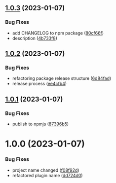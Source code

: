 ## [1.0.3](https://github.com/patoi/tw-zen-plugin/compare/v1.0.2...v1.0.3) (2023-01-07)


### Bug Fixes

* add CHANGELOG to npm package ([80cf66f](https://github.com/patoi/tw-zen-plugin/commit/80cf66fc09ebe0f124bdfa1f6c736816eeff5b9c))
* description ([4b733f8](https://github.com/patoi/tw-zen-plugin/commit/4b733f83fa6a5cacdc812fcbebd6886d75e3ccf1))

## [1.0.2](https://github.com/patoi/tw-zen-plugin/compare/v1.0.1...v1.0.2) (2023-01-07)


### Bug Fixes

* refactoring package release structure ([6d84fad](https://github.com/patoi/tw-zen-plugin/commit/6d84fadc40ed0bfaf3f05c727f6f652b3f7e7e33))
* release process ([ee4cfb4](https://github.com/patoi/tw-zen-plugin/commit/ee4cfb4bedeb81124987f2080c4770d50e070035))

## [1.0.1](https://github.com/patoi/tw-zen-plugin/compare/v1.0.0...v1.0.1) (2023-01-07)


### Bug Fixes

* publish to npmjs ([87396b5](https://github.com/patoi/tw-zen-plugin/commit/87396b5903f664008fdb6f7bf62328dce6771acf))

# 1.0.0 (2023-01-07)


### Bug Fixes

* project name changed ([f08f92d](https://github.com/patoi/tw-zen-plugin/commit/f08f92d35175e458e4753e1694fa480f49ac479a))
* refactored plugin name ([dd724d0](https://github.com/patoi/tw-zen-plugin/commit/dd724d0fa66484a34a35d5f0972068e9d13ec1dd))
